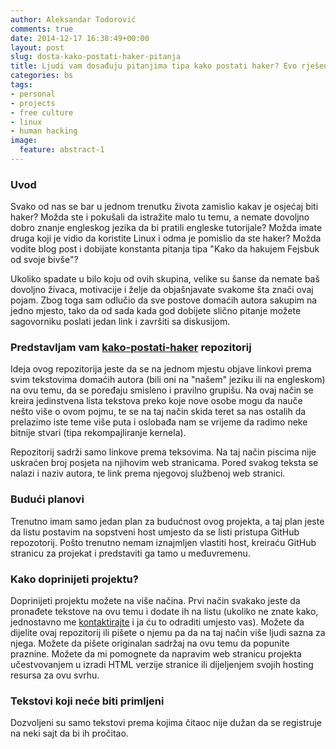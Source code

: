 ```yaml
---
author: Aleksandar Todorović
comments: true
date: 2014-12-17 16:38:49+00:00
layout: post
slug: dosta-kako-postati-haker-pitanja
title: Ljudi vam dosađuju pitanjima tipa kako postati haker? Evo rješenja
categories: bs
tags:
- personal
- projects
- free culture
- linux
- human hacking
image:
  feature: abstract-1
---
```


### Uvod


Svako od nas se bar u jednom trenutku života zamislio kakav je osjećaj biti haker? Možda ste i pokušali da istražite malo tu temu, a nemate dovoljno dobro znanje engleskog jezika da bi pratili engleske tutorijale? Možda imate druga koji je vidio da koristite Linux i odma je pomislio da ste haker? Možda vodite blog post i dobijate konstanta pitanja tipa "Kako da hakujem Fejsbuk od svoje bivše"?

Ukoliko spadate u bilo koju od ovih skupina, velike su šanse da nemate baš dovoljno živaca, motivacije i želje da objašnjavate svakome šta znači ovaj pojam. Zbog toga sam odlučio da sve postove domaćih autora sakupim na jedno mjesto, tako da od sada kada god dobijete slično pitanje možete sagovorniku poslati jedan link i završiti sa diskusijom.


### Predstavljam vam [kako-postati-haker](https://github.com/aleksandar-todorovic/kako-postati-haker) repozitorij


Ideja ovog repozitorija jeste da se na jednom mjestu objave linkovi prema svim tekstovima domaćih autora (bili oni na "našem" jeziku ili na engleskom) na ovu temu, da se poređaju smisleno i pravilno grupišu. Na ovaj način se kreira jedinstvena lista tekstova preko koje nove osobe mogu da nauče nešto više o ovom pojmu, te se na taj način skida teret sa nas ostalih da prelazimo iste teme više puta i oslobađa nam se vrijeme da radimo neke bitnije stvari (tipa rekompajliranje kernela).

Repozitorij sadrži samo linkove prema teksovima. Na taj način piscima nije uskraćen broj posjeta na njihovim web stranicama. Pored svakog teksta se nalazi i naziv autora, te link prema njegovoj službenoj web stranici.


### Budući planovi


Trenutno imam samo jedan plan za budućnost ovog projekta, a taj plan jeste da listu postavim na sopstveni host umjesto da se listi pristupa GitHub repozotorij. Pošto trenutno nemam iznajmljen vlastiti host, kreiraću GitHub stranicu za projekat i predstaviti ga tamo u međuvremenu.


### Kako doprinijeti projektu?


Doprinijeti projektu možete na više načina. Prvi način svakako jeste da pronađete tekstove na ovu temu i dodate ih na listu (ukoliko ne znate kako, jednostavno me [kontaktirajte](mailto:aleksandar.todorovic@mail.ru) i ja ću to odraditi umjesto vas). Možete da dijelite ovaj repozitorij ili pišete o njemu pa da na taj način više ljudi sazna za njega. Možete da pišete originalan sadržaj na ovu temu da popunite praznine. Možete da mi pomognete da napravim web stranicu projekta učestvovanjem u izradi HTML verzije stranice ili dijeljenjem svojih hosting resursa za ovu svrhu.


### Tekstovi koji neće biti primljeni


Dozvoljeni su samo tekstovi prema kojima čitaoc nije dužan da se registruje na neki sajt da bi ih pročitao.
